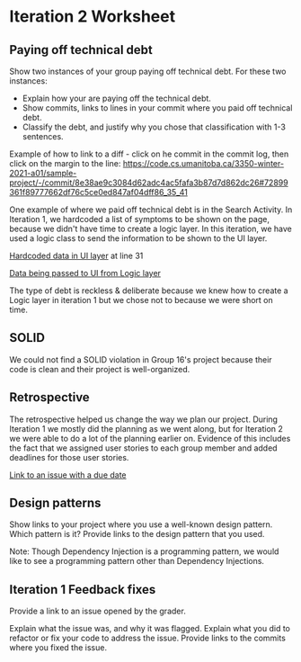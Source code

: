# Iteration 2 Worksheet
## Paying off technical debt
Show two instances of your group paying off technical debt. For these two instances:

 - Explain how your are paying off the technical debt.
 - Show commits, links to lines in your commit where you paid off technical debt.
 - Classify the debt, and justify why you chose that classification with 1-3 sentences.

Example of how to link to a diff - click on he commit in the commit log, then click on the margin to the line: https://code.cs.umanitoba.ca/3350-winter-2021-a01/sample-project/-/commit/8e38ae9c3084d62adc4ac5fafa3b87d7d862dc26#72899361f89777662df76c5ce0ed847af04dff86_35_41


One example of where we paid off technical debt is in the Search Activity. In Iteration 1, we hardcoded a list of symptoms to be shown on the page, because we didn't have time to create a logic layer. In this iteration, we have used a logic class to send the information to be shown to the UI layer.

[Hardcoded data in UI layer](90488f9bfae4b7129e95010e333f5de10a525ae7) at line 31

[Data being passed to UI from Logic layer](https://code.cs.umanitoba.ca/winter-2022-a01/group-1/personal_healthcare/-/blob/557089b8ca8ecfb744feb36e9a2c0dc9de6a3f97/app/app/src/main/java/ca/umanitoba/personalhealthcare/presentation/SearchActivity.java#L47)

The type of debt is reckless & deliberate because we knew how to create a Logic layer in iteration 1 but we chose not to because we were short on time. 

## SOLID
We could not find a SOLID violation in Group 16's project because their code is clean and their project is well-organized.

## Retrospective

The retrospective helped us change the way we plan our project. During Iteration 1 we mostly did the planning as we went along, but for Iteration 2 we were able to do a lot of the planning earlier on. Evidence of this includes the fact that we assigned user stories to each group member and added deadlines for those user stories.

[Link to an issue with a due date](https://code.cs.umanitoba.ca/winter-2022-a01/group-1/personal_healthcare/-/issues/14)

## Design patterns
Show links to your project where you use a well-known design pattern. Which pattern is it? Provide links to the design pattern that you used.

Note: Though Dependency Injection is a programming pattern, we would like to see a programming pattern other than Dependency Injections.

## Iteration 1 Feedback fixes
Provide a link to an issue opened by the grader.

Explain what the issue was, and why it was flagged. Explain what you did to refactor or fix your code to address the issue. Provide links to the commits where you fixed the issue.
